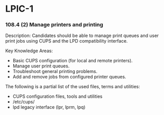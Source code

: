 # LPIC-1

### 108.4 (2) Manage printers and printing


Description: Candidates should be able to manage print queues and user print jobs using CUPS and the LPD compatibility interface.

Key Knowledge Areas:
 * Basic CUPS configuration (for local and remote printers).
 * Manage user print queues.
 * Troubleshoot general printing problems.
 * Add and remove jobs from configured printer queues.

The following is a partial list of the used files, terms and utilities:
 * CUPS configuration files, tools and utilities
 * /etc/cups/
 * lpd legacy interface (lpr, lprm, lpq)


